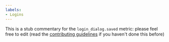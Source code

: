 ```yaml
---
labels:
- Logins
---
```

This is a stub commentary for the `login_dialog.saved` metric: please feel free to edit (read the
[contributing guidelines](https://github.com/mozilla/glean-annotations/blob/main/CONTRIBUTING.md)
if you haven't done this before)
